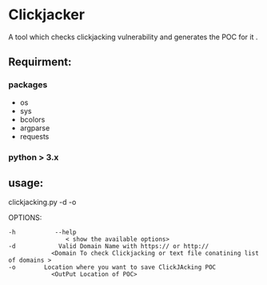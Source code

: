 # Clickjacker
A tool which checks clickjacking vulnerability and generates the POC for it .

## Requirment:
### packages 
- os
- sys
- bcolors
- argparse
- requests

### python > 3.x 


## usage: 
clickjacking.py -d <valid domain name or text file containing list of domains > -o <output location for POC>

OPTIONS: 
```
-h           --help    
             	< show the available options>
-d            Valid Domain Name with https:// or http:// 
	  		<Domain To check Clickjacking or text file conatining list of domains >
-o	      Location where you want to save ClickJAcking POC
			<OutPut Location of POC>
```

